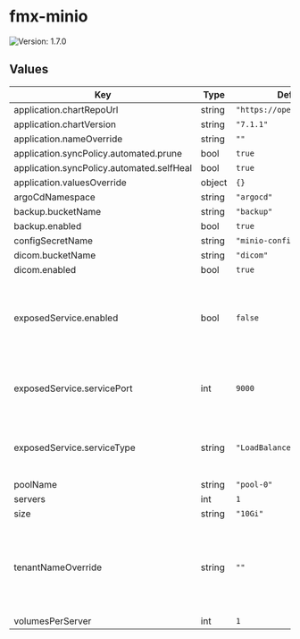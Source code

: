 # fmx-minio

![Version: 1.7.0](https://img.shields.io/badge/Version-1.7.0-informational?style=flat-square)

## Values

| Key | Type | Default | Description |
|-----|------|---------|-------------|
| application.chartRepoUrl | string | `"https://operator.min.io"` |  |
| application.chartVersion | string | `"7.1.1"` |  |
| application.nameOverride | string | `""` |  |
| application.syncPolicy.automated.prune | bool | `true` |  |
| application.syncPolicy.automated.selfHeal | bool | `true` |  |
| application.valuesOverride | object | `{}` |  |
| argoCdNamespace | string | `"argocd"` |  |
| backup.bucketName | string | `"backup"` |  |
| backup.enabled | bool | `true` |  |
| configSecretName | string | `"minio-config"` |  |
| dicom.bucketName | string | `"dicom"` |  |
| dicom.enabled | bool | `true` |  |
| exposedService.enabled | bool | `false` | Enable the creation of an exposed service for direct MinIO access. |
| exposedService.servicePort | int | `9000` | The service port for the exposed MinIO service. |
| exposedService.serviceType | string | `"LoadBalancer"` | The service type for the exposed MinIO service. |
| poolName | string | `"pool-0"` |  |
| servers | int | `1` |  |
| size | string | `"10Gi"` |  |
| tenantNameOverride | string | `""` | The name for the MinIO tenant. Defaults to the release's name. |
| volumesPerServer | int | `1` |  |

